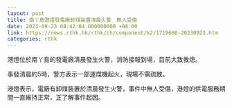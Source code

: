 ```yaml
---
layout: post
title: 南丫島港燈發電廠卸煤裝置清晨火警　無人受傷
date: 2023-09-23 08:42:04.000000000 +08:00
link: https://news.rthk.hk/rthk/ch/component/k2/1719660-20230923.htm
categories: rthk
---
```


港燈位於南丫島的發電廠清晨發生火警，消防接報到場，目前大致救熄。

事發清晨約5時，警方表示一部運煤機起火，現場不需疏散。

港燈表示，電廠有卸煤裝置於清晨發生火警，事件中無人受傷，港燈的供電服務期間一直維持正常，正了解事件起因。
